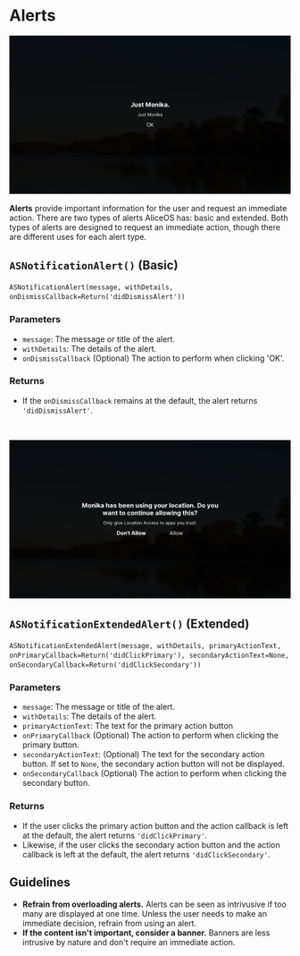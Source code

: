 #  Alerts

![Basic alert](../../images/nk/alerts.png)

**Alerts** provide important information for the user and request an immediate action. There are two types of alerts AliceOS has: basic and extended. Both types of alerts are designed to request an immediate action, though there are different uses for each alert type.

## `ASNotificationAlert()` (Basic)

`ASNotificationAlert(message, withDetails, onDismissCallback=Return('didDismissAlert'))`

### Parameters

- `message`: The message or title of the alert.
- `withDetails`: The details of the alert.
- `onDismissCallback` (Optional) The action to perform when clicking 'OK'.

### Returns

- If the `onDismissCallback` remains at the default, the alert returns `'didDismissAlert'`.

&nbsp;

![Basic alert](../../images/nk/extended_alerts.png)

## `ASNotificationExtendedAlert()` (Extended)

`ASNotificationExtendedAlert(message, withDetails, primaryActionText, onPrimaryCallback=Return('didClickPrimary'), secondaryActionText=None, onSecondaryCallback=Return('didClickSecondary'))`

### Parameters

- `message`: The message or title of the alert.
- `withDetails`: The details of the alert.
- `primaryActionText`: The text for the primary action button
- `onPrimaryCallback` (Optional) The action to perform when clicking the primary button.
- `secondaryActionText`: (Optional) The text for the secondary action button. If set to `None`, the secondary action button will not be displayed.
- `onSecondaryCallback` (Optional) The action to perform when clicking the secondary button.

### Returns

- If the user clicks the primary action button and the action callback is left at the default, the alert returns `'didClickPrimary'`.
- Likewise, if the user clicks the secondary action button and the action callback is left at the default, the alert returns `'didClickSecondary'`.

## Guidelines

- **Refrain from overloading alerts.** Alerts can be seen as intrivusive if too many are displayed at one time. Unless the user needs to make an immediate decision, refrain from using an alert.
- **If the content isn't important, consider a banner.** Banners are less intrusive by nature and don't require an immediate action.
